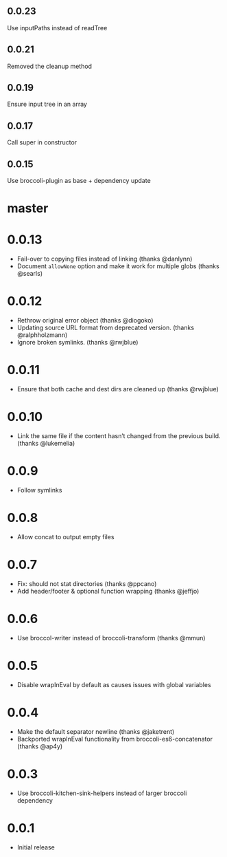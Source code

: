 0.0.23
-----
Use inputPaths instead of readTree

0.0.21
-----
Removed the cleanup method

0.0.19
-----
Ensure input tree in an array

0.0.17
-----
Call super in constructor

0.0.15
-----
Use broccoli-plugin as base + dependency update

# master

# 0.0.13

* Fail-over to copying files instead of linking (thanks @danlynn)
* Document `allowNone` option and make it work for multiple globs (thanks @searls)

# 0.0.12

* Rethrow original error object (thanks @diogoko)
* Updating source URL format from deprecated version. (thanks @ralphholzmann)
* Ignore broken symlinks. (thanks @rwjblue)

# 0.0.11

* Ensure that both cache and dest dirs are cleaned up (thanks @rwjblue)

# 0.0.10

* Link the same file if the content hasn’t changed from the previous build. (thanks @lukemelia)

# 0.0.9

* Follow symlinks

# 0.0.8

* Allow concat to output empty files

# 0.0.7

* Fix: should not stat directories (thanks @ppcano)
* Add header/footer & optional function wrapping (thanks @jeffjo)

# 0.0.6

* Use broccol-writer instead of broccoli-transform (thanks @mmun)

# 0.0.5

* Disable wrapInEval by default as causes issues with global variables

# 0.0.4

* Make the default separator newline (thanks @jaketrent)
* Backported wrapInEval functionality from broccoli-es6-concatenator (thanks @ap4y)

# 0.0.3

* Use broccoli-kitchen-sink-helpers instead of larger broccoli dependency

# 0.0.1

* Initial release
